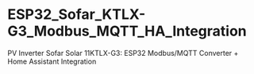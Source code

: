 # ESP32_Sofar_KTLX-G3_Modbus_MQTT_HA_Integration
PV Inverter Sofar Solar 11KTLX-G3: ESP32 Modbus/MQTT Converter + Home Assistant Integration
